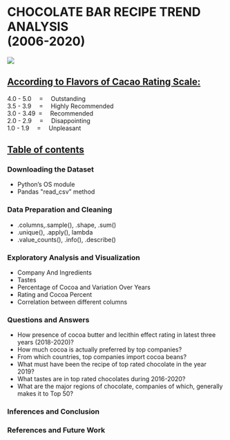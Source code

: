 <p align="center">

# CHOCOLATE BAR RECIPE TREND ANALYSIS <br> (2006-2020)

<img src="https://image.shutterstock.com/image-photo/chocolate-bar-pieces-cocoa-beans-600w-1303588735.jpg"/>

</p>

<p>

## <u>According to Flavors of Cacao Rating Scale:</u>

4.0 - 5.0  =  Outstanding <br>
3.5 - 3.9  =  Highly Recommended <br>
3.0 - 3.49 =  Recommended <br>
2.0 - 2.9  =  Disappointing <br>
1.0 - 1.9  =  Unpleasant <br>

</p>

<p>

## <u>Table of contents</u>

### Downloading the Dataset

- Python’s OS module
- Pandas "read_csv” method

### Data Preparation and Cleaning

- .columns,.sample(), .shape, .sum()
- .unique(), .apply(), lambda
- .value_counts(), .info(), .describe()

### Exploratory Analysis and Visualization

- Company And Ingredients
- Tastes
- Percentage of Cocoa and Variation Over Years
- Rating and Cocoa Percent
- Correlation between different columns

### Questions and Answers

- How presence of cocoa butter and lecithin effect rating in latest three years (2018-2020)?
- How much cocoa is actually preferred by top companies?
- From which countries, top companies import cocoa beans?
- What must have been the recipe of top rated chocolate in the year 2019?
- What tastes are in top rated chocolates during 2016-2020?
- What are the major regions of chocolate, companies of which, generally makes it to Top 50?

### Inferences and Conclusion

### References and Future Work

</p>
